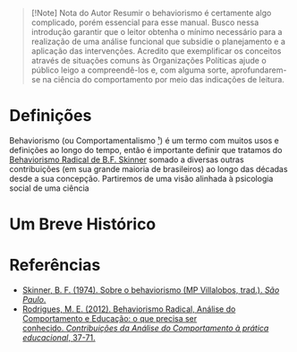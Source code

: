 > [!Note] Nota do Autor
> Resumir o behaviorismo é certamente algo complicado, porém essencial para esse manual. Busco nessa introdução garantir que o leitor obtenha o mínimo necessário para a realização de uma análise funcional que subsidie o planejamento e a aplicação das intervenções. Acredito que exemplificar os conceitos através de situações comuns às Organizações Políticas ajude o público leigo a compreendê-los e, com alguma sorte, aprofundarem-se na ciência do comportamento por meio das indicações de leitura. 
# Definições
Behaviorismo (ou Comportamentalismo <abbr title="Que na minha opinião é grande demais pra ser usado de forma prática, infelizmente.">¹</abbr>) é um termo com muitos usos e definições ao longo do tempo, então é importante definir que tratamos do [Behaviorismo Radical de B.F. Skinner](obsidian://open?vault=Manual%20Behaviorista%20da%20Organiza%C3%A7%C3%A3o%20Marxista&file=Bibliografia%2FSKINNER_B_F_Sobre_o_Behaviorismo.pdf) somado a diversas outras contribuições (em sua grande maioria de brasileiros) ao longo das décadas desde a sua concepção. Partiremos de uma visão alinhada à psicologia social de uma ciência  
# Um Breve Histórico

# Referências
* [Skinner, B. F. (1974). Sobre o behaviorismo (MP Villalobos, trad.). _São Paulo_.](obsidian://open?vault=Manual%20Behaviorista%20da%20Organiza%C3%A7%C3%A3o%20Marxista&file=Bibliografia%2FSKINNER_B_F_Sobre_o_Behaviorismo.pdf)
* [Rodrigues, M. E. (2012). Behaviorismo Radical, Análise do Comportamento e Educação: o que precisa ser conhecido. _Contribuições da Análise do Comportamento à prática educacional_, 37-71.](obsidian://open?vault=Manual%20Behaviorista%20da%20Organiza%C3%A7%C3%A3o%20Marxista&file=Bibliografia%2FContribui%C3%A7%C3%B5es%20da%20an%C3%A1lise%20do%20comportamento%20%C3%A0%20pr%C3%A1tica%20educacional.pdf)